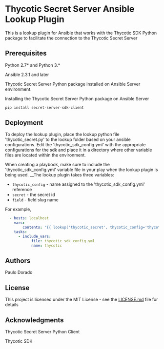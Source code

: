 # Thycotic Secret Server Ansible Lookup Plugin

This is a lookup plugin for Ansible that works with the Thycotic SDK Python package
to facilitate the connection to the Thycotic Secret Server

## Prerequisites

Python 2.7* and Python 3.*

Ansible 2.3.1 and later

Thycotic Secret Server Python package installed on Ansible Server environment.

Installing the Thycotic Secret Server Python package on Ansible Server

``` python
pip install secret-server-sdk-client
```

## Deployment

To deploy the lookup plugin, place the lookup python file 'thycotic_secret.py' to the
lookup folder based on your ansible configurations. Edit the 'thycotic_sdk_config.yml'
with the appropriate configurations for the sdk and place it in a directory where other
variable files are located within the environment.

When creating a playbook, make sure to include the 'thycotic_sdk_config.yml' variable file
in your play when the lookup plugin is being used. __The lookup plugin takes three variables:

- ```thycotic_config``` - name assigned to the 'thycotic_sdk_config.yml' reference
- ```secret``` - the secret id
- ```field``` - field slug name

For example,

``` yaml
  - hosts: localhost
    vars:
        contents: "{{ lookup('thycotic_secret', thycotic_config='thycotic', secret=4, field='password'") }}
    tasks:
      - include_vars:
            file: thycotic_sdk_config.yml
            name: thycotic
```

## Authors

Paulo Dorado

## License

This project is licensed under the MIT License - see the [LICENSE.md](LICENSE.md) file for details

## Acknowledgments

Thycotic Secret Server Python Client

Thycotic SDK